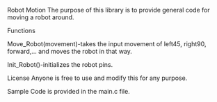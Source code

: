 Robot Motion
The purpose of this library is to provide general code for moving a robot around.

Functions

Move_Robot(movement)-takes the input movement of left45, right90, forward,... and moves the robot in that way.

Init_Robot()-initializes the robot pins.

License
Anyone is free to use and modify this for any purpose.

Sample Code is provided in the main.c file.
